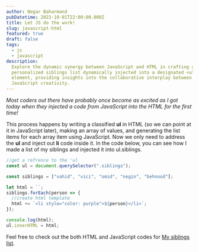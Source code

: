 ```yaml
---
author: Negar Baharmand
pubDatetime: 2023-10-01T22:00:00.000Z
title: Let JS do the work!
slug: javascript-html
featured: true
draft: false
tags:
  - js
  - javascript
description:
  Explore the dynamic synergy between JavaScript and HTML in crafting a
  personalized siblings list dynamically injected into a designated <ul>
  element, providing insights into the collaborative interplay between HTML and
  JavaScript creativity.
---
```


_Most coders out there have probably once become as excited as I got today when they injected a code from JavaScript into the HTML for the first time!_

This process happens by writing a classified **ul** in HTML (so we can point at it in JavaScript later), making an array of values, and generating the list items for each array item using JavaScript. Now we only need to address the **ul** and inject out **li** code inside it.
In the code below, you can see how I made a list of my siblings and injected it into ul.siblings.

```javascript
//get a refrence to the 'ul
const ul = document.querySelector(".siblings");

const siblings = ["vahid", "vici", "omid", "negin", "behnood"];

let html = ``;
siblings.forEach(person => {
  //create html template
  html += `<li style="color: purple">${person}</li>`;
});

console.log(html);
ul.innerHTML = html;
```

Feel free to check out the both HTML and JavaScript codes for [My siblings list](https://jsfiddle.net/4cgs6kwy/1/).
